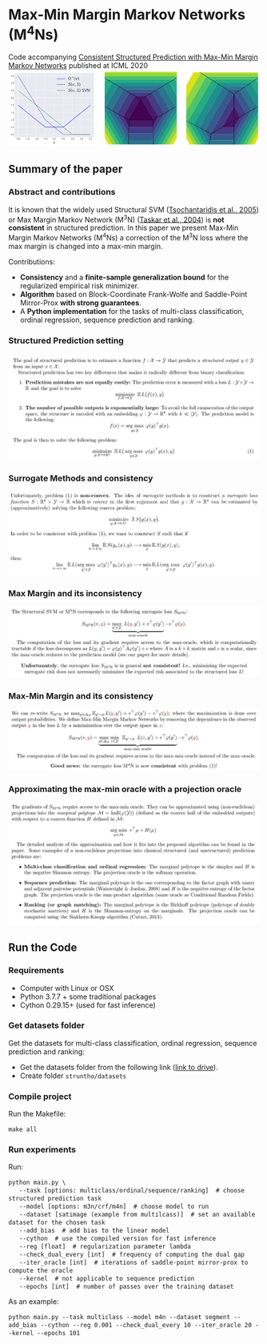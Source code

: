 # Max-Min Margin Markov Networks (M<sup>4</sup>Ns)
Code accompanying [Consistent Structured Prediction with Max-Min Margin Markov Networks](https://arxiv.org/pdf/2007.01012.pdf) published at ICML 2020
![figloss](images/losses.jpg)

## Summary of the paper

### Abstract and contributions

It is known that the widely used Structural SVM ([Tsochantaridis et al., 2005](http://www.jmlr.org/papers/volume6/tsochantaridis05a/tsochantaridis05a.pdf)) or Max Margin Markov Network (M<sup>3</sup>N) ([Taskar et al., 2004](https://papers.nips.cc/paper/2397-max-margin-markov-networks.pdf)) is **not consistent** in structured prediction. In this paper we present Max-Min Margin Markov Networks (M<sup>4</sup>Ns) a correction of the M<sup>3</sup>N loss where the max margin is changed into a max-min margin.

Contributions:
 - **Consistency** and a **finite-sample generalization bound** for the regularized empirical risk minimizer.
 - **Algorithm** based on Block-Coordinate Frank-Wolfe and Saddle-Point Mirror-Prox **with strong guarantees**.
 - A **Python implementation** for the tasks of multi-class classification, ordinal regression, sequence prediction and ranking.

### Structured Prediction setting

![figloss](images/text1.jpg)

### Surrogate Methods and consistency

![figloss](images/text2.jpg)

### Max Margin and its inconsistency

![figloss](images/text3.jpg)

### Max-Min Margin and its consistency

![figloss](images/text4.jpg)

### Approximating the max-min oracle with a projection oracle

![figloss](images/text5.jpg)

## Run the Code

### Requirements

- Computer with Linux or OSX
- Python 3.7.7 + some traditional packages
- Cython 0.29.15+ (used for fast inference)

### Get datasets folder 

Get the datasets for multi-class classification, ordinal regression, sequence prediction and ranking:
- Get the datasets folder from the following link ([link to drive](https://drive.google.com/file/d/1auzKzZh-vAaN9JmspEyNnX5rum0HimfR/view?usp=sharing)). 
- Create folder ```struntho/datasets```

### Compile project
Run the Makefile:
```
make all
```

### Run experiments
Run: 
```
python main.py \
   --task [options: multiclass/ordinal/sequence/ranking]  # choose structured prediction task
   --model [options: m3n/crf/m4n]  # choose model to run
   --dataset [satimage (example from multilcass)]  # set an available dataset for the chosen task 
   --add_bias  # add bias to the linear model
   --cython  # use the compiled version for fast inference
   --reg [float]  # regularization parameter lambda
   --check_dual_every [int]  # frequency of computing the dual gap
   --iter_oracle [int]  # iterations of saddle-point mirror-prox to compute the oracle
   --kernel  # not applicable to sequence prediction
   --epochs [int]  # number of passes over the training dataset
```
As an example:
```
python main.py --task multiclass --model m4n --dataset segment --add_bias --cython --reg 0.001 --check_dual_every 10 --iter_oracle 20 --kernel --epochs 101
```

